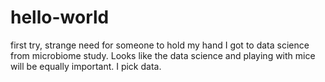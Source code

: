 # hello-world
first try, strange need for someone to hold my hand
I got to data science from microbiome study. Looks like the data science and playing with mice will be equally important. I pick data.
